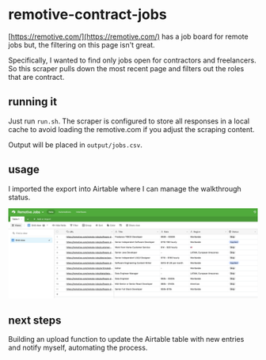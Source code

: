 # remotive-contract-jobs

[https://remotive.com/](https://remotive.com/) has a job board for remote jobs but, the filtering on this page isn't great.

Specifically, I wanted to find only jobs open for contractors and freelancers. So this scraper pulls down the most recent page and filters out the roles that are contract.

## running it

Just run `run.sh`. The scraper is configured to store all responses in a local cache to avoid loading the remotive.com if you adjust the scraping content.

Output will be placed in `output/jobs.csv`.

## usage

I imported the export into Airtable where I can manage the walkthrough status.

![Example of putting the data in Airtable](./example.png)

## next steps

Building an upload function to update the Airtable table with new entries and notify myself, automating the process.